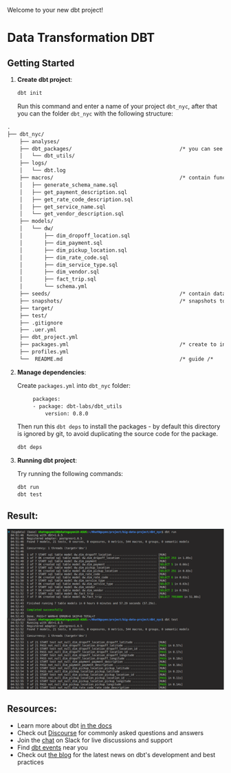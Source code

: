 Welcome to your new dbt project!

# Data Transformation DBT

## Getting Started

1.  **Create dbt project**:

    ```bash
    dbt init
    ```

    Run this command and enter a name of your project `dbt_nyc`, after that you can the folder `dbt_nyc` with the following structure:

```txt
.
├── dbt_nyc/
    ├── analyses/
    ├── dbt_packages/                                   /* you can see after running dbt deps /*
    │   └── dbt_utils/
    ├── logs/
    │   └── dbt.log
    ├── macros/                                         /* contain functions to use in models /*
    │   ├── generate_schema_name.sql
    │   ├── get_payment_description.sql
    │   ├── get_rate_code_description.sql
    │   ├── get_service_name.sql
    │   └── get_vendor_description.sql
    ├── models/
    │   └── dw/
    │       ├── dim_dropoff_location.sql
    │       ├── dim_payment.sql
    │       ├── dim_pickup_location.sql
    │       ├── dim_rate_code.sql
    │       ├── dim_service_type.sql
    │       ├── dim_vendor.sql
    │       ├── fact_trip.sql
    │       └── schema.yml
    ├── seeds/                                          /* contain data file for ingesting into the data warehouse /*
    ├── snapshots/                                      /* snapshots to record changes to mutable table over time (SCD Type 2) /*
    ├── target/
    ├── test/
    ├── .gitignore
    ├── .uer.yml
    ├── dbt_project.yml
    ├── packages.yml                                    /* create to install deps /*
    ├── profiles.yml
    └──  README.md                                      /* guide /*
```

2. **Manage dependencies**:

   Create `packages.yml` into `dbt_nyc` folder:

   ```txt
        packages:
        - package: dbt-labs/dbt_utils
            version: 0.8.0
   ```

   Then run this `dbt deps` to install the packages - by default this directory is ignored by git, to avoid duplicating the source code for the package.

   ```bash
   dbt deps
   ```

3. **Running dbt project**:

   Try running the following commands:

   ```bash
   dbt run
   dbt test
   ```

## Result:

![](../imgs/dbt.png)

## Resources:

- Learn more about dbt [in the docs](https://docs.getdbt.com/docs/introduction)
- Check out [Discourse](https://discourse.getdbt.com/) for commonly asked questions and answers
- Join the [chat](https://community.getdbt.com/) on Slack for live discussions and support
- Find [dbt events](https://events.getdbt.com) near you
- Check out [the blog](https://blog.getdbt.com/) for the latest news on dbt's development and best practices
